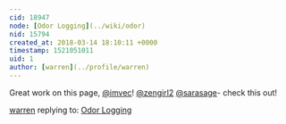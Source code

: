 ```yaml
---
cid: 18947
node: [Odor Logging](../wiki/odor)
nid: 15794
created_at: 2018-03-14 18:10:11 +0000
timestamp: 1521051011
uid: 1
author: [warren](../profile/warren)
---
```


Great work on this page, [@imvec](/profile/imvec)! [@zengirl2](/profile/zengirl2) [@sarasage](/profile/sarasage)- check this out!

[warren](../profile/warren) replying to: [Odor Logging](../wiki/odor)

